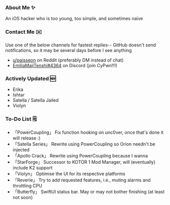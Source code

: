 ### About Me ✨
An iOS hacker who is too young, too simple, and sometimes naïve

### Contact Me ✉️
Use one of the below channels for fastest replies-- GitHub doesn't send notifications, so it may be several days before I see anything

- [u/paisseon](https://reddit.com/u/paisseon) on Reddit (preferably DM instead of chat)
- [EmiliaMajiTenshi#4364](https://discord.gg/VM2ZVWqxsj) on Discord (join CyPwn!!!)

### Actively Updated 🆕
- Erika
- Ishtar
- Satella / Satella Jailed
- Violyn

### To-Do List 🗒
- 「PowerCoupling」  Fix function hooking on unc0ver, once that's done it will release :)
- 「Satella Series」 Rewrite using PowerCoupling so Orion needn't be injected
- 「Apollo Crack」   Rewrite using PowerCoupling because I wanna
- 「StarForge」      Successor to KOTOR 1 Mod Manager, will (eventually) include K2 support
- 「Violyn」         Optimise the UI for its respective platforms
- 「Reverie」        Try to add requested features, i.e., muting alarms and throttling CPU
- 「Butterfly」      SwiftUI status bar. May or may not bother finishing (at least not soon)
